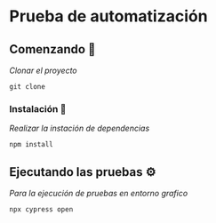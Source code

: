 # Prueba de automatización 


## Comenzando 🚀

_Clonar el proyecto_

```
git clone
```

### Instalación 🔧

_Realizar la instación de dependencias_

```
npm install
```
## Ejecutando las pruebas ⚙️

_Para la ejecución de pruebas en entorno grafico_

```
npx cypress open
```


